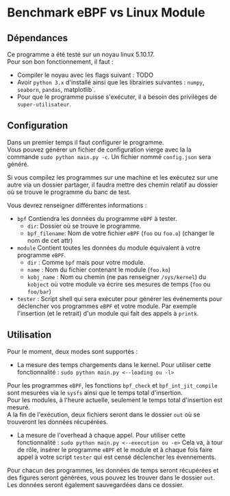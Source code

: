 # Benchmark eBPF vs Linux Module
## Dépendances
Ce programme a été testé sur un noyau linux 5.10.17.  
Pour son bon fonctionnement, il faut :  
- Compiler le noyau avec les flags suivant : TODO
- Avoir `python 3.x` d'installé ainsi que les librairies suivantes : `numpy`, 
`seaborn`, `pandas`, matplotlib`.
- Pour que le programme puisse s'exécuter, il a besoin des privilèges de `super-utilisateur`.
## Configuration
Dans un premier temps il faut configurer le programme.  
Vous pouvez générer un fichier de configuration vierge avec la la commande `sudo python main.py -c`. 
Un fichier nommé `config.json` sera généré.  

Si vous compilez les programmes sur une machine et les exécutez sur une autre via un dossier partager, il faudra mettre des chemin relatif au dossier où se trouve le programme du banc de test.  

Vous devrez renseigner différentes informations :  
- `bpf` Contiendra les données du programme  `eBPF` à tester.
    - `dir`: Dossier où se trouve le programme.
    - `bpf_filename`: Nom de votre fichier `eBPF` (`foo` ou `foo.o`) (changer le nom de cet attr)
- `module` Contient toutes les données du module équivalent à votre programme `eBPF`.
    - `dir` : Comme `bpf` mais pour votre module.
    - `name` : Nom du fichier contenant le module (`foo.ko`)
    - `kobj_name` : Nom ou chemin (ne pas renseigner `/sys/kernel`) du `kobject` où votre module va écrire ses mesures de temps (`foo` ou `foo/bar`)
- `tester` : Script shell qui sera exécuter pour générer les événements pour déclencher vos programmes `eBPF` et votre module. Par exemple l'insertion (et le retrait) d'un module qui fait des appels à `printk`.  
## Utilisation
Pour le moment, deux modes sont supportés :  
- La mesure des temps chargements dans le kernel. Pour utiliser cette fonctionnalité : `sudo python main.py <--loading ou -l>`

Pour les programmes `eBPF`, les fonctions `bpf_check` et `bpf_int_jit_compile` sont mesurées via le `sysfs` ainsi que le temps total d'insertion.  
Pour les modules, à l'heure actuelle, seulement le temps total d'insertion est mesuré.  
A la fin de l'exécution, deux fichiers seront dans le dossier `out` où se trouveront les données récupérées.  
- La mesure de l'overhead à chaque appel. Pour utiliser cette fonctionnalité : `sudo python main.py <--execution ou -e>`
Cela va, à tour de rôle, insérer le programme `eBPF` et le module et à chaque fois faire appel à votre script `tester` qui est censé déclencher les évennements.  

Pour chacun des programmes, les données de temps seront récupérées et des figures seront générées, vous pouvez les trouver dans le dossier `out`. Les données seront également sauvegardées dans ce dossier.
